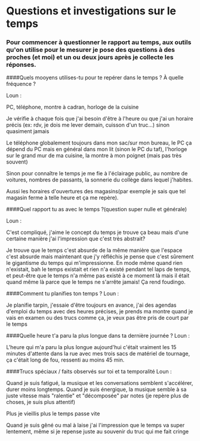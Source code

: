 # Questions et investigations sur le temps

### Pour commencer à questionner le rapport au temps, aux outils qu'on utilise pour le mesurer je pose des questions à des proches (et moi) et un ou deux jours après je collecte les réponses.

####Quels mooyens utilises-tu pour te repérer dans le temps ? À quelle fréquence ?

Loun :

PC, téléphone, montre à cadran, horloge de la cuisine

Je vérifie à chaque fois que j'ai besoin d'être à l'heure ou que j'ai un horaire précis (ex: rdv, je dois me lever demain, cuisson d'un truc...) sinon quasiment jamais

Le téléphone globalement toujours dans mon sac/sur mon bureau, le PC ça dépend du PC mais en général dans mon lit (sinon le PC du taf), l'horloge sur le grand mur de ma cuisine, la montre à mon poignet (mais pas très souvent)

Sinon pour connaître le temps je me fie à l'éclairage public, au nombre de voitures, nombres de passants, la sonnerie du collège dans lequel j'habites.

Aussi les horaires d'ouvertures des magasins(par exemple je sais que tel magasin ferme à telle heure et ça me repère).

####Quel rapport tu as avec le temps ?(question super nulle et générale)

Loun :

C'est compliqué, j'aime le concept du temps je trouve ça beau mais d'une certaine manière j'ai l'impression que c'est très abstrait?

Je trouve que le temps c'est absurde de la même manière que l'espace c'est absurde mais maintenant que j'y réfléchis je pense que c'est sûrement le gigantisme du temps qui m'impressionne. En mode même quand rien n'existait, bah le temps existait et rien n'a existé pendant tel laps de temps, et peut-être que le temps n'a même pas existé à ce moment là mais il était quand même là parce que le temps ne s'arrête jamais! Ça rend foudingo.

####Comment tu planifies ton temps ?
Loun :

Je planifie tarpin, j'essaie d'être toujours en avance, j'ai des agendas d'emploi du temps avec des heures précises, je prends ma montre quand je vais en examen ou des trucs comme ça, je veux pas être pris de court par le temps 

####Quelle heure t'a paru la plus longue dans ta dernière journée ?
Loun :

L'heure qui m'a paru la plus longue aujourd'hui c'était vraiment les 15 minutes d'attente dans la rue avec mes trois sacs de matériel de tournage, ça c'était long de fou, ressenti au moins 45 min.

####Trucs spéciaux / faits observés sur toi et ta temporalité
Loun :

Quand je suis fatigué, la musique et les conversations semblent s'accélérer, durer moins longtemps. Quand je suis énergique, la musique semble à sa juste vitesse mais "ralentie" et "décomposée" par notes (je repère plus de choses, je suis plus attentif)

Plus je vieillis plus le temps passe vite

Quand je suis gêné ou mal à laise j'ai l'impression que le temps va super lentement, même si je repense juste au souvenir du truc qui me fait cringe
